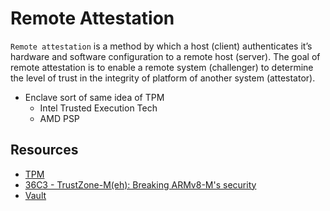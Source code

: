 # Remote Attestation

`Remote attestation` is a method by which a host (client) authenticates it’s hardware and software
configuration to a remote host (server). The goal of remote attestation is to enable a remote
system (challenger) to determine the level of trust in the integrity of platform of another system
(attestator).
- Enclave sort of same idea of TPM
    - Intel Trusted Execution Tech
    - AMD PSP  



## Resources
- [TPM](https://www.youtube.com/watch?v=RW2zHvVO09g)
- [36C3 - TrustZone-M(eh): Breaking ARMv8-M's security](https://www.youtube.com/watch?v=4u6BAH8mEDw)
- [Vault](https://www.hashicorp.com/resources/runtime-protection-for-vault-and-consul)